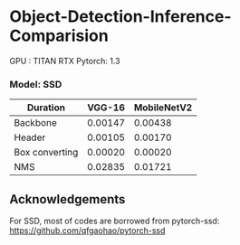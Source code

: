 # Object-Detection-Inference-Comparision

GPU : TITAN RTX
Pytorch: 1.3

### Model: SSD

| Duration        | VGG-16           | MobileNetV2  |
| -------------   |-------------| ------|
| Backbone        | 0.00147       | 0.00438  |
| Header          | 0.00105       |  0.00170 |
| Box converting  | 0.00020       |  0.00020 |
| NMS             | 0.02835       |  0.01721 |




## Acknowledgements
For SSD, most of codes are borrowed from pytorch-ssd:
https://github.com/qfgaohao/pytorch-ssd

